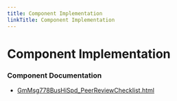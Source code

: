 ```yaml
---
title: Component Implementation
linkTitle: Component Implementation
---
```


# Component Implementation
### Component Documentation

- [GmMsg778BusHiSpd_PeerReviewChecklist.html](doc/GmMsg778BusHiSpd_PeerReviewChecklist.html)

